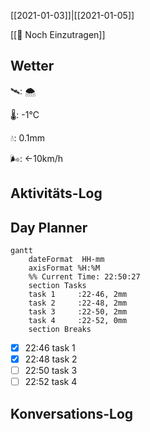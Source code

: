 [[2021-01-03]]|[[2021-01-05]]

[[📅 Noch Einzutragen]]

## Wetter

🛰: 🌨

🌡: -1°C

💧: 0.1mm

🌬: ←10km/h

## Aktivitäts-Log

## Day Planner
```mermaid
gantt
    dateFormat  HH-mm
    axisFormat %H:%M
    %% Current Time: 22:50:27
    section Tasks
    task 1     :22-46, 2mm
    task 2     :22-48, 2mm
    task 3     :22-50, 2mm
    task 4     :22-52, 0mm
    section Breaks

```

- [x] 22:46 task 1
- [x] 22:48 task 2
- [ ] 22:50 task 3
- [ ] 22:52 task 4
## Konversations-Log

